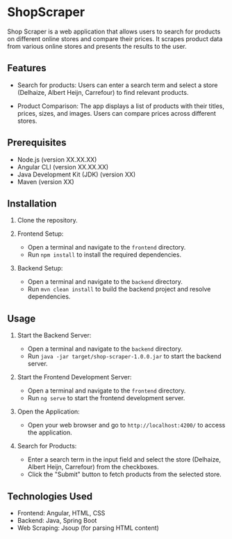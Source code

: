 ﻿# ShopScraper

Shop Scraper is a web application that allows users to search for products on different online stores and compare their prices. It scrapes product data from various online stores and presents the results to the user.

## Features

- Search for products: Users can enter a search term and select a store (Delhaize, Albert Heijn, Carrefour) to find relevant products.

- Product Comparison: The app displays a list of products with their titles, prices, sizes, and images. Users can compare prices across different stores.

## Prerequisites

- Node.js (version XX.XX.XX)
- Angular CLI (version XX.XX.XX)
- Java Development Kit (JDK) (version XX)
- Maven (version XX)

## Installation

1. Clone the repository.

2. Frontend Setup:
   - Open a terminal and navigate to the `frontend` directory.
   - Run `npm install` to install the required dependencies.

3. Backend Setup:
   - Open a terminal and navigate to the `backend` directory.
   - Run `mvn clean install` to build the backend project and resolve dependencies.

## Usage

1. Start the Backend Server:
   - Open a terminal and navigate to the `backend` directory.
   - Run `java -jar target/shop-scraper-1.0.0.jar` to start the backend server.

2. Start the Frontend Development Server:
   - Open a terminal and navigate to the `frontend` directory.
   - Run `ng serve` to start the frontend development server.

3. Open the Application:
   - Open your web browser and go to `http://localhost:4200/` to access the application.

4. Search for Products:
   - Enter a search term in the input field and select the store (Delhaize, Albert Heijn, Carrefour) from the checkboxes.
   - Click the "Submit" button to fetch products from the selected store.

## Technologies Used

- Frontend: Angular, HTML, CSS
- Backend: Java, Spring Boot
- Web Scraping: Jsoup (for parsing HTML content)
